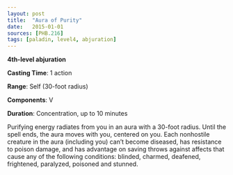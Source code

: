 ```yaml
---
layout: post
title:  "Aura of Purity"
date:   2015-01-01
sources: [PHB.216]
tags: [paladin, level4, abjuration]
---
```


**4th-level abjuration**

**Casting Time**: 1 action

**Range**: Self (30-foot radius)

**Components**: V

**Duration**: Concentration, up to 10 minutes

Purifying energy radiates from you in an aura with a 30-foot radius. Until the spell ends, the aura moves with you, centered on you. Each nonhostile creature in the aura (including you) can’t become diseased, has resistance to poison damage, and has advantage on saving throws against affects that cause any of the following conditions: blinded, charmed, deafened, frightened, paralyzed, poisoned and stunned.

